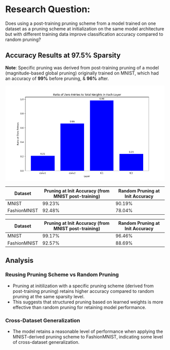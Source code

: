 # Research Question: 
Does using a post-training pruning scheme from a model trained on one dataset as a pruning scheme at initialization on the same model architecture but with different training data improve classification accuracy compared to random pruning? 

## Accuracy Results at 97.5% Sparsity

**Note**: Specific pruning was derived from post-training pruning of a model (magnitude-based global pruning) originally trained on MNIST, which had an accuracy of **99%** before pruning, & **96%** after.

![Data Visualization](data_vis.png)

| Dataset       | Pruning at Init Accuracy (from MNIST post-training) | Random Pruning at Init Accuracy |
|---------------|------------------------------------------------------|-------------------------|
| MNIST         | 99.23%                                               | 90.19%                  |
| FashionMNIST  | 92.48%                                               | 78.04%                  |


| Dataset       | Pruning at Init Accuracy (from MNIST post-training) | Random Pruning at Init Accuracy |
|---------------|------------------------------------------------------|-------------------------|
| MNIST         | 99.17%                                               | 96.46%                  |
| FashionMNIST  | 92.57%                                               | 88.69%                  |



## Analysis

### Reusing Pruning Scheme vs Random Pruning
- Pruning at initilization with a specific pruning scheme (derived from post-training pruning) retains higher accuracy compared to random pruning at the same sparsity level.
- This suggests that structured pruning based on learned weights is more effective than random pruning for retaining model performance.

### Cross-Dataset Generalization
- The model retains a reasonable level of performance when applying the MNIST-derived pruning scheme to FashionMNIST, indicating some level of cross-dataset generalization.

